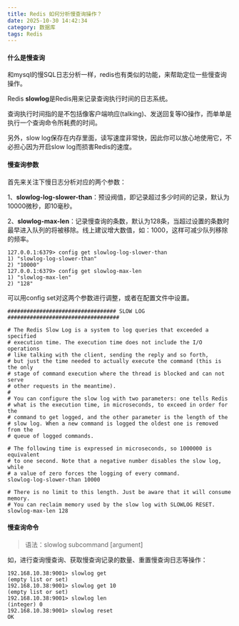 ```yaml
---
title: Redis 如何分析慢查询操作？
date: 2025-10-30 14:42:34
category: 数据库
tags: Redis
---
```


#### 什么是慢查询

和mysql的慢SQL日志分析一样，redis也有类似的功能，来帮助定位一些慢查询操作。

Redis **slowlog**是Redis用来记录查询执行时间的日志系统。

查询执行时间指的是不包括像客户端响应(talking)、发送回复等IO操作，而单单是执行一个查询命令所耗费的时间。

另外，slow log保存在内存里面，读写速度非常快，因此你可以放心地使用它，不必担心因为开启slow log而损害Redis的速度。

#### 慢查询参数

首先来关注下慢日志分析对应的两个参数：

1、**slowlog-log-slower-than**：预设阀值，即记录超过多少时间的记录，默认为10000微秒，即10毫秒。

2、**slowlog-max-len**：记录慢查询的条数，默认为128条，当超过设置的条数时最早进入队列的将被移除。线上建议增大数值，如：1000，这样可减少队列移除的频率。

```
127.0.0.1:6379> config get slowlog-log-slower-than
1) "slowlog-log-slower-than"
2) "10000"
127.0.0.1:6379> config get slowlog-max-len
1) "slowlog-max-len"
2) "128"
```

可以用config set对这两个参数进行调整，或者在配置文件中设置。


```
################################## SLOW LOG ###################################

# The Redis Slow Log is a system to log queries that exceeded a specified
# execution time. The execution time does not include the I/O operations
# like talking with the client, sending the reply and so forth,
# but just the time needed to actually execute the command (this is the only
# stage of command execution where the thread is blocked and can not serve
# other requests in the meantime).
#
# You can configure the slow log with two parameters: one tells Redis
# what is the execution time, in microseconds, to exceed in order for the
# command to get logged, and the other parameter is the length of the
# slow log. When a new command is logged the oldest one is removed from the
# queue of logged commands.

# The following time is expressed in microseconds, so 1000000 is equivalent
# to one second. Note that a negative number disables the slow log, while
# a value of zero forces the logging of every command.
slowlog-log-slower-than 10000

# There is no limit to this length. Just be aware that it will consume memory.
# You can reclaim memory used by the slow log with SLOWLOG RESET.
slowlog-max-len 128
```


#### 慢查询命令

> 语法：slowlog subcommand [argument]

如，进行查询慢查询、获取慢查询记录的数量、重置慢查询日志等操作：

```
192.168.10.38:9001> slowlog get
(empty list or set)
192.168.10.38:9001> slowlog get 10
(empty list or set)
192.168.10.38:9001> slowlog len 
(integer) 0
192.168.10.38:9001> slowlog reset
OK
```
